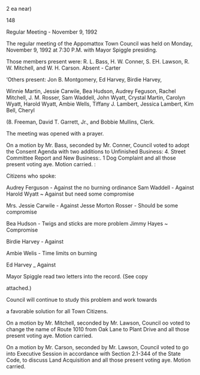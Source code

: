2 ea near)

148

Regular Meeting - November 9, 1992

The regular meeting of the Appomattox Town Council was held
on Monday, November 9, 1992 at 7:30 P.M. with Mayor Spiggle
presiding.

Those members present were: R. L. Bass, H. W. Conner,
S. EH. Lawson, R. W. Mitchell, and W. H. Carson. Absent - Carter

‘Others present: Jon B. Montgomery, Ed Harvey, Birdie Harvey,

Winnie Martin, Jessie Carwile, Bea Hudson, Audrey Feguson,
Rachel Mitchell, J. M. Rosser, Sam Waddell, John Wyatt,
Crystal Martin, Carolyn Wyatt, Harold Wyatt, Ambie Wells,
Tiffany J. Lambert, Jessica Lambert, Kim Bell, Cheryl

(8. Freeman, David T. Garrett, Jr., and Bobbie Mullins, Clerk.

The meeting was opened with a prayer.

On a motion by Mr. Bass, seconded by Mr. Conner, Council
voted to adopt the Consent Agenda with two additions to
Unfinished Business: 4. Street Committee Report and New
Business:. 1 Dog Complaint and all those present voting aye.
Motion carried. :

Citizens who spoke:

Audrey Ferguson - Against the no burning ordinance
Sam Waddell - Against
Harold Wyatt ~ Against but need some compromise

Mrs. Jessie Carwile - Against
Jesse Morton Rosser - Should be some compromise

Bea Hudson - Twigs and sticks are more problem
Jimmy Hayes ~ Compromise

Birdie Harvey - Against

Ambie Welis - Time limits on burning

Ed Harvey _ Against

Mayor Spiggle read two letters into the record. (See copy

attached.)

Council will continue to study this problem and work towards

a favorable solution for all Town Citizens.

On a motion by Mr. Mitchell, seconded by Mr. Lawson, Council oo
voted to change the name of Route 1010 from Oak Lane to
Plant Drive and all those present voting aye. Motion carried.

On a motion by Mr. Carson, seconded by Mr. Lawson, Council
voted to go into Executive Session in accordance with Section
2.1-344 of the State Code, to discuss Land Acquisition and all
those present voting aye. Motion carried.

